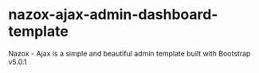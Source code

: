 # nazox-ajax-admin-dashboard-template
 Nazox - Ajax is a simple and beautiful admin template built with Bootstrap v5.0.1
